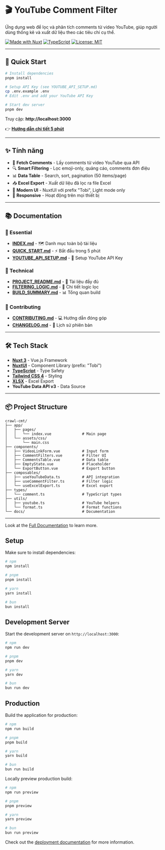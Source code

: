 # 🎬 YouTube Comment Filter

Ứng dụng web để lọc và phân tích comments từ video YouTube, giúp người dùng thống kê và xuất dữ liệu theo các tiêu chí cụ thể.

[![Made with Nuxt](https://img.shields.io/badge/Made%20with-Nuxt%203-00DC82?style=flat&logo=nuxt.js)](https://nuxt.com)
[![TypeScript](https://img.shields.io/badge/TypeScript-5.0+-3178C6?style=flat&logo=typescript)](https://www.typescriptlang.org/)
[![License: MIT](https://img.shields.io/badge/License-MIT-yellow.svg)](https://opensource.org/licenses/MIT)

---

## 🚀 Quick Start

```bash
# Install dependencies
pnpm install

# Setup API Key (see YOUTUBE_API_SETUP.md)
cp .env.example .env
# Edit .env and add your YouTube API Key

# Start dev server
pnpm dev
```

Truy cập: **http://localhost:3000**

👉 **[Hướng dẫn chi tiết 5 phút](QUICK_START.md)**

---

## ✨ Tính năng

- 🎯 **Fetch Comments** - Lấy comments từ video YouTube qua API
- 🔍 **Smart Filtering** - Lọc emoji-only, quảng cáo, comments đơn điệu
- 📊 **Data Table** - Search, sort, pagination (50 items/page)
- 📥 **Excel Export** - Xuất dữ liệu đã lọc ra file Excel
- 🎨 **Modern UI** - NuxtUI với prefix "Tobi", Light mode only
- 📱 **Responsive** - Hoạt động trên mọi thiết bị

---

## 📚 Documentation

### 📖 Essential

- **[INDEX.md](INDEX.md)** - 🗺️ Danh mục toàn bộ tài liệu
- **[QUICK_START.md](QUICK_START.md)** - ⚡ Bắt đầu trong 5 phút
- **[YOUTUBE_API_SETUP.md](YOUTUBE_API_SETUP.md)** - 🔑 Setup YouTube API Key

### 🔧 Technical

- **[PROJECT_README.md](PROJECT_README.md)** - 📘 Tài liệu đầy đủ
- **[FILTERING_LOGIC.md](FILTERING_LOGIC.md)** - 🧠 Chi tiết logic lọc
- **[BUILD_SUMMARY.md](BUILD_SUMMARY.md)** - 📊 Tổng quan build

### 🤝 Contributing

- **[CONTRIBUTING.md](CONTRIBUTING.md)** - 💻 Hướng dẫn đóng góp
- **[CHANGELOG.md](CHANGELOG.md)** - 📝 Lịch sử phiên bản

---

## 🛠️ Tech Stack

- **[Nuxt 3](https://nuxt.com)** - Vue.js Framework
- **[NuxtUI](https://ui.nuxt.com)** - Component Library (prefix: "Tobi")
- **[TypeScript](https://www.typescriptlang.org/)** - Type Safety
- **[Tailwind CSS 4](https://tailwindcss.com)** - Styling
- **[XLSX](https://www.npmjs.com/package/xlsx)** - Excel Export
- **YouTube Data API v3** - Data Source

---

## 📦 Project Structure

```
crawl-cmt/
├── app/
│   ├── pages/
│   │   └── index.vue              # Main page
│   └── assets/css/
│       └── main.css
├── components/
│   ├── VideoLinkForm.vue          # Input form
│   ├── CommentFilters.vue         # Filter UI
│   ├── CommentsTable.vue          # Data table
│   ├── EmptyState.vue             # Placeholder
│   └── ExportButton.vue           # Export button
├── composables/
│   ├── useYouTubeData.ts          # API integration
│   ├── useCommentFilter.ts        # Filter logic
│   └── useExcelExport.ts          # Excel export
├── types/
│   └── comment.ts                 # TypeScript types
├── utils/
│   ├── youtube.ts                 # YouTube helpers
│   └── format.ts                  # Format functions
└── docs/                          # Documentation
```

---

Look at the [Full Documentation](INDEX.md) to learn more.

## Setup

Make sure to install dependencies:

```bash
# npm
npm install

# pnpm
pnpm install

# yarn
yarn install

# bun
bun install
```

## Development Server

Start the development server on `http://localhost:3000`:

```bash
# npm
npm run dev

# pnpm
pnpm dev

# yarn
yarn dev

# bun
bun run dev
```

## Production

Build the application for production:

```bash
# npm
npm run build

# pnpm
pnpm build

# yarn
yarn build

# bun
bun run build
```

Locally preview production build:

```bash
# npm
npm run preview

# pnpm
pnpm preview

# yarn
yarn preview

# bun
bun run preview
```

Check out the [deployment documentation](https://nuxt.com/docs/getting-started/deployment) for more information.
